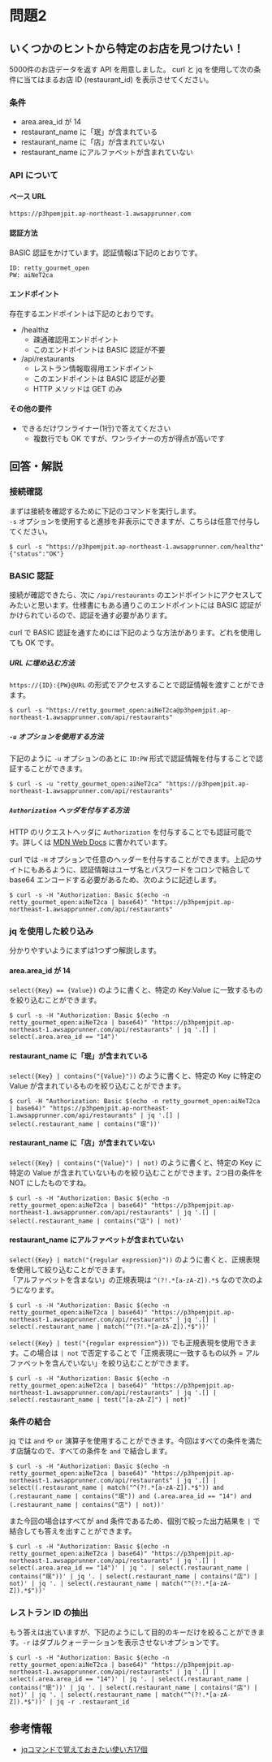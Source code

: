 # 問題2
## いくつかのヒントから特定のお店を見つけたい！
5000件のお店データを返す API を用意しました。
curl と jq を使用して次の条件に当てはまるお店 ID (restaurant_id) を表示させてください。

### 条件
- area.area_id が 14
- restaurant_name に「珉」が含まれている
- restaurant_name に「店」が含まれていない
- restaurant_name にアルファベットが含まれていない

### API について

#### ベース URL
```
https://p3hpemjpit.ap-northeast-1.awsapprunner.com
````

#### 認証方法
BASIC 認証をかけています。認証情報は下記のとおりです。

```
ID: retty_gourmet_open
PW: aiNeT2ca
```

#### エンドポイント
存在するエンドポイントは下記のとおりです。

- /healthz
    - 疎通確認用エンドポイント
    - このエンドポイントは BASIC 認証が不要
- /api/restaurants
    - レストラン情報取得用エンドポイント
    - このエンドポイントは BASIC 認証が必要
    - HTTP メソッドは GET のみ

#### その他の要件
- できるだけワンライナー(1行)で答えてください
    - 複数行でも OK ですが、ワンライナーの方が得点が高いです



## 回答・解説
### 接続確認
まずは接続を確認するために下記のコマンドを実行します。  
`-s` オプションを使用すると進捗を非表示にできますが、こちらは任意で付与してください。
```
$ curl -s "https://p3hpemjpit.ap-northeast-1.awsapprunner.com/healthz"
{"status":"OK"}
```

### BASIC 認証
接続が確認できたら、次に `/api/restaurants` のエンドポイントにアクセスしてみたいと思います。仕様書にもある通りこのエンドポイントには BASIC 認証がかけられているので、認証を通す必要があります。  

curl で BASIC 認証を通すためには下記のような方法があります。どれを使用しても OK です。
##### URL に埋め込む方法
`https://{ID}:{PW}@URL` の形式でアクセスすることで認証情報を渡すことができます。
```
$ curl -s "https://retty_gourmet_open:aiNeT2ca@p3hpemjpit.ap-northeast-1.awsapprunner.com/api/restaurants"
```


##### `-u` オプションを使用する方法
下記のように `-u` オプションのあとに `ID:PW` 形式で認証情報を付与することで認証することができます。
```
$ curl -s -u "retty_gourmet_open:aiNeT2ca" "https://p3hpemjpit.ap-northeast-1.awsapprunner.com/api/restaurants"
```

##### `Authorization` ヘッダを付与する方法
HTTP のリクエストヘッダに `Authorization` を付与することでも認証可能です。詳しくは [MDN Web Docs](https://developer.mozilla.org/ja/docs/Web/HTTP/Headers/Authorization) に書かれています。

curl では `-H` オプションで任意のヘッダーを付与することができます。上記のサイトにもあるように、認証情報はユーザ名とパスワードをコロンで結合して base64 エンコードする必要があるため、次のように記述します。  
```
$ curl -s -H "Authorization: Basic $(echo -n retty_gourmet_open:aiNeT2ca | base64)" "https://p3hpemjpit.ap-northeast-1.awsapprunner.com/api/restaurants"
```

### jq を使用した絞り込み
分かりやすいようにまずは1つずつ解説します。

#### area.area_id が 14
`select({Key} == {Value})` のように書くと、特定の Key:Value に一致するものを絞り込むことができます。

```
$ curl -s -H "Authorization: Basic $(echo -n retty_gourmet_open:aiNeT2ca | base64)" "https://p3hpemjpit.ap-northeast-1.awsapprunner.com/api/restaurants" | jq '.[] | select(.area.area_id == "14")'
```

#### restaurant_name に「珉」が含まれている
`select({Key} | contains("{Value}"))` のように書くと、特定の Key に特定の Value が含まれているものを絞り込むことができます。
```
$ curl -H "Authorization: Basic $(echo -n retty_gourmet_open:aiNeT2ca | base64)" "https://p3hpemjpit.ap-northeast-1.awsapprunner.com/api/restaurants" | jq '.[] | select(.restaurant_name | contains("珉"))'
```

#### restaurant_name に「店」が含まれていない
`select({Key} | contains("{Value}") | not)` のように書くと、特定の Key に特定の Value が含まれていないものを絞り込むことができます。2つ目の条件を NOT にしたものですね。  

```
$ curl -s -H "Authorization: Basic $(echo -n retty_gourmet_open:aiNeT2ca | base64)" "https://p3hpemjpit.ap-northeast-1.awsapprunner.com/api/restaurants" | jq '.[] | select(.restaurant_name | contains("店") | not)'
```

#### restaurant_name にアルファベットが含まれていない
`select({Key} | match("{regular expression}"))` のように書くと、正規表現を使用して絞り込むことができます。  
「アルファベットを含まない」の正規表現は `^(?!.*[a-zA-Z]).*$` なので次のようになります。

```
$ curl -s -H "Authorization: Basic $(echo -n retty_gourmet_open:aiNeT2ca | base64)" "https://p3hpemjpit.ap-northeast-1.awsapprunner.com/api/restaurants" | jq '.[] | select(.restaurant_name | match("^(?!.*[a-zA-Z]).*$"))'
```

`select({Key} | test("{regular expression"}))` でも正規表現を使用できます。この場合は `| not` で否定することで「正規表現に一致するもの以外 = アルファベットを含んでいない」を絞り込むことができます。
```
$ curl -s -H "Authorization: Basic $(echo -n retty_gourmet_open:aiNeT2ca | base64)" "https://p3hpemjpit.ap-northeast-1.awsapprunner.com/api/restaurants" | jq '.[] | select(.restaurant_name | test("[a-zA-Z]") | not)'
```

### 条件の結合
jq では `and` や `or` 演算子を使用することができます。今回はすべての条件を満たす店舗なので、すべての条件を `and` で結合します。

```
$ curl -s -H "Authorization: Basic $(echo -n retty_gourmet_open:aiNeT2ca | base64)" "https://p3hpemjpit.ap-northeast-1.awsapprunner.com/api/restaurants" | jq '.[] | select((.restaurant_name | match("^(?!.*[a-zA-Z]).*$")) and (.restaurant_name | contains("珉")) and (.area.area_id == "14") and (.restaurant_name | contains("店") | not))'
```

また今回の場合はすべてが and 条件であるため、個別で絞った出力結果を `|` で結合しても答えを出すことができます。
```
$ curl -s -H "Authorization: Basic $(echo -n retty_gourmet_open:aiNeT2ca | base64)" "https://p3hpemjpit.ap-northeast-1.awsapprunner.com/api/restaurants" | jq '.[] | select(.area.area_id == "14")' | jq '. | select(.restaurant_name | contains("珉"))' | jq '. | select(.restaurant_name | contains("店") | not)' | jq '. | select(.restaurant_name | match("^(?!.*[a-zA-Z]).*$"))'
```

### レストラン ID の抽出
もう答えは出ていますが、下記のようにして目的のキーだけを絞ることができます。`-r` はダブルクォーテーションを表示させないオプションです。

```
$ curl -s -H "Authorization: Basic $(echo -n retty_gourmet_open:aiNeT2ca | base64)" "https://p3hpemjpit.ap-northeast-1.awsapprunner.com/api/restaurants" | jq '.[] | select(.area.area_id == "14")' | jq '. | select(.restaurant_name | contains("珉"))' | jq '. | select(.restaurant_name | contains("店") | not)' | jq '. | select(.restaurant_name | match("^(?!.*[a-zA-Z]).*$"))' | jq -r .restaurant_id
```


## 参考情報
- [jqコマンドで覚えておきたい使い方17個](https://orebibou.com/ja/home/201605/20160510_001/)
